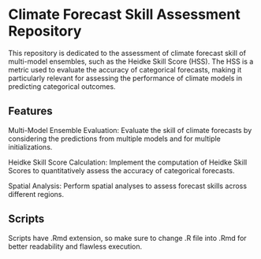 # Climate Forecast Skill Assessment Repository
This repository is dedicated to the assessment of climate forecast skill of multi-model ensembles, such as the Heidke Skill Score (HSS). 
The HSS is a metric used to evaluate the accuracy of categorical forecasts, making it particularly relevant for assessing the performance of climate models in predicting categorical outcomes.

## Features
Multi-Model Ensemble Evaluation: Evaluate the skill of climate forecasts by considering the predictions from multiple models and for multiple initializations.

Heidke Skill Score Calculation: Implement the computation of Heidke Skill Scores to quantitatively assess the accuracy of categorical forecasts.

Spatial Analysis: Perform spatial analyses to assess forecast skills across different regions.

## Scripts
Scripts have .Rmd extension, so make sure to change .R file into .Rmd for better readability and flawless execution.
